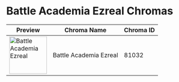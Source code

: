 # Battle Academia Ezreal Chromas

| Preview | Chroma Name | Chroma ID |
|---|---|---|
| <img src='https://raw.communitydragon.org/latest/plugins/rcp-be-lol-game-data/global/default/v1/champion-chroma-images/81/81032.png' alt='Battle Academia Ezreal' width='100'> | Battle Academia Ezreal | 81032 |
